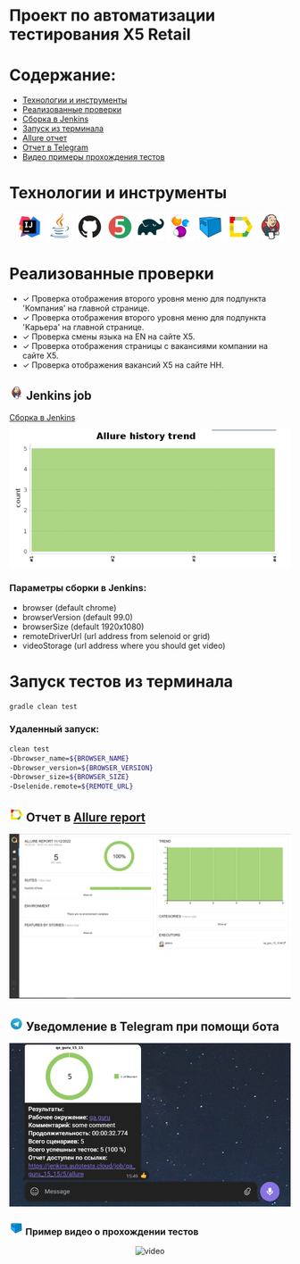 ﻿# Проект по автоматизации тестирования X5 Retail

# Содержание:

- [Технологии и инструменты](#rocket-технологии-и-инструменты)
- [Реализованные проверки](#scroll-реализованные-проверки)
- [Сборка в Jenkins](#-jenkins-job)
- [Запуск из терминала](#earth_africa-Запуск-тестов-из-терминала)
- [Allure отчет](#-отчет-в-allure-report)
- [Отчет в Telegram](#-уведомление-в-telegram-при-помощи-бота)
- [Видео примеры прохождения тестов](#-примеры-видео-о-прохождении-тестов)

# Технологии и инструменты

<p align="center">
<a href="https://www.jetbrains.com/idea/"><img src="images/Intelij_IDEA.svg" width="50" height="50"  alt="IDEA"/></a>
<a href="https://www.java.com/"><img src="images/Java.svg" width="50" height="50"  alt="Java"/></a>
<a href="https://github.com/"><img src="images/Github.svg" width="50" height="50"  alt="Github"/></a>
<a href="https://junit.org/junit5/"><img src="images/JUnit5.svg" width="50" height="50"  alt="JUnit 5"/></a>
<a href="https://gradle.org/"><img src="images/Gradle.svg" width="50" height="50"  alt="Gradle"/></a>
<a href="https://selenide.org/"><img src="images/Selenide.svg" width="50" height="50"  alt="Selenide"/></a>
<a href="https://aerokube.com/selenoid/"><img src="images/Selenoid.svg" width="50" height="50"  alt="Selenoid"/></a>
<a href="https://github.com/allure-framework/allure2"><img src="images/Allure_Report.svg" width="50" height="50"  alt="Allure"/></a>
<a href="https://www.jenkins.io/"><img src="images/Jenkins.svg" width="50" height="50"  alt="Jenkins"/></a>
</p>

# Реализованные проверки

- ✓ Проверка отображения второго уровня меню для подпункта 'Компания' на главной странице.
- ✓ Проверка отображения второго уровня меню для подпункта 'Карьера' на главной странице.
- ✓ Проверка смены языка на EN на сайте Х5.
- ✓ Проверка отображения страницы с вакансиями компании на сайте Х5.
- ✓ Проверка отображения вакансий Х5 на сайте HH.

## <img src="images/Jenkins.svg" width="25" height="25"  alt="Jenkins"/></a> Jenkins job

<a target="_blank" href="https://jenkins.autotests.cloud/job/Ponomarev_DZ_15//">Сборка в Jenkins</a>
<p align="center">
<a href="https://jenkins.autotests.cloud/job/Ponomarev_DZ_15/"><img src="images/jenkins_job_results.png" alt="Jenkins"/></a>
</p>

### Параметры сборки в Jenkins:

* browser (default chrome)
* browserVersion (default 99.0)
* browserSize (default 1920x1080)
* remoteDriverUrl (url address from selenoid or grid)
* videoStorage (url address where you should get video)

# Запуск тестов из терминала

```bash
gradle clean test
```

### Удаленный запуск:

```bash
clean test
-Dbrowser_name=${BROWSER_NAME}
-Dbrowser_version=${BROWSER_VERSION}
-Dbrowser_size=${BROWSER_SIZE} 
-Dselenide.remote=${REMOTE_URL}
```

## <img src="images/Allure_Report.svg" width="25" height="25"  alt="Allure"/></a> Отчет в <a target="_blank" href="https://jenkins.autotests.cloud/job/Ponomarev_DZ_15/10/allure/">Allure report</a>



<p align="center">
<img title="Allure Overview Dashboard" src="images/allure_main_page.png">
</p>


## <img src="images/Telegram.svg" width="25" height="25"  alt="Allure"/></a> Уведомление в Telegram при помощи бота

<p align="center">
<img title="Allure Overview Dashboard" src="images/telegram_bot.png">
</p>

### <img src="images/Selenoid.svg" width="25" height="25"  alt="Allure"/></a> Пример видео о прохождении тестов

<p align="center">
 <img title="Selenoid Video" src="images/test_video.gif" width="250" height="153"  alt="video"> 
</p>

